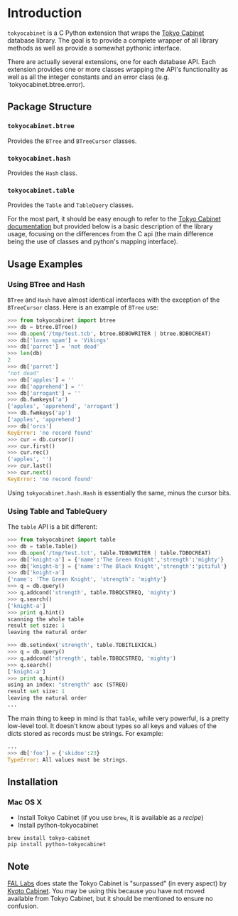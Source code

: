 # Introduction

`tokyocabinet` is a C Python extension that wraps the
[Tokyo Cabinet](http://fallabs.com/tokyocabinet/) database
library. The goal is to provide a complete wrapper of all library methods as
well as provide a somewhat pythonic interface.

There are actually several extensions, one for each database API. Each
extension provides one or more classes wrapping the API's functionality as well
as all the integer constants and an error class (e.g. `tokyocabinet.btree.error).

## Package Structure

### `tokyocabinet.btree`

Provides the `BTree` and `BTreeCursor` classes.

### `tokyocabinet.hash`

Provides the `Hash` class.

### `tokyocabinet.table`

Provides the `Table` and `TableQuery` classes.

For the most part, it should be easy enough to refer to the [Tokyo Cabinet
documentation](http://fallabs.com/tokyocabinet/spex-en.html) but provided below
is a basic description of the library usage, focusing on the differences from
the C api (the main difference being the use of classes and python's mapping
interface).

## Usage Examples

### Using BTree and Hash

`BTree` and `Hash` have almost identical interfaces with the exception of the
``BTreeCursor`` class. Here is an example of ``BTree`` use:

```python
>>> from tokyocabinet import btree
>>> db = btree.BTree()
>>> db.open('/tmp/test.tcb', btree.BDBOWRITER | btree.BDBOCREAT)
>>> db['loves spam'] = 'Vikings'
>>> db['parrot'] = 'not dead'
>>> len(db)
2
>>> db['parrot']
"not dead"
>>> db['apples'] = ''
>>> db['apprehend'] = ''
>>> db['arrogant'] = ''
>>> db.fwmkeys('a')
['apples', 'apprehend', 'arrogant']
>>> db.fwmkeys('ap')
['apples', 'apprehend']
>>> db['orcs']
KeyError: 'no record found'
>>> cur = db.cursor()
>>> cur.first()
>>> cur.rec()
('apples', '')
>>> cur.last()
>>> cur.next()
KeyError: 'no record found'

```

Using `tokyocabinet.hash.Hash` is essentially the same, minus the cursor bits.

### Using Table and TableQuery

The `table` API is a bit different:

```python
>>> from tokyocabinet import table
>>> db = table.Table()
>>> db.open('/tmp/test.tct', table.TDBOWRITER | table.TDBOCREAT)
>>> db['knight-a'] = {'name':'The Green Knight','strength':'mighty'}
>>> db['knight-b'] = {'name':'The Black Knight','strength':'pitiful'}
>>> db['knight-a']
{'name': 'The Green Knight', 'strength': 'mighty'}
>>> q = db.query()
>>> q.addcond('strength', table.TDBQCSTREQ, 'mighty')
>>> q.search()
['knight-a']
>>> print q.hint()
scanning the whole table
result set size: 1
leaving the natural order

>>> db.setindex('strength', table.TDBITLEXICAL)
>>> q = db.query()
>>> q.addcond('strength', table.TDBQCSTREQ, 'mighty')
>>> q.search()
['knight-a']
>>> print q.hint()
using an index: "strength" asc (STREQ)
result set size: 1
leaving the natural order
...

```

The main thing to keep in mind is that `Table`, while very powerful, is a pretty
low-level tool. It doesn't know about types so all keys and values of the dicts
stored as records must be strings. For example:

```python
...
>>> db['foo'] = {'skidoo':23}
TypeError: All values must be strings.

```

## Installation

### Mac OS X

* Install Tokyo Cabinet (if you use `brew`, it is available as a _recipe_)
* Install python-tokyocabinet

```
brew install tokyo-cabinet
pip install python-tokyocabinet
```

## Note

[FAL Labs](http://fallabs.com/) does state the Tokyo Cabinet is "surpassed" (in
every aspect) by [Kyoto Cabinet](http://fallabs.com/kyotocabinet/). You may be
using this because you have not moved available from Tokyo Cabinet, but it
should be mentioned to ensure no confusion.
